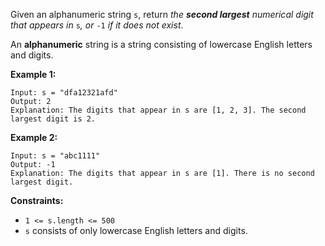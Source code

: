 Given an alphanumeric string `s`, return *the **second largest** numerical digit that appears in* `s`*, or* `-1` *if it does not exist*.

An **alphanumeric** string is a string consisting of lowercase English letters and digits.

**Example 1:**

```
Input: s = "dfa12321afd"
Output: 2
Explanation: The digits that appear in s are [1, 2, 3]. The second largest digit is 2.

```

**Example 2:**

```
Input: s = "abc1111"
Output: -1
Explanation: The digits that appear in s are [1]. There is no second largest digit.

```

**Constraints:**

- `1 <= s.length <= 500`
- `s` consists of only lowercase English letters and digits.